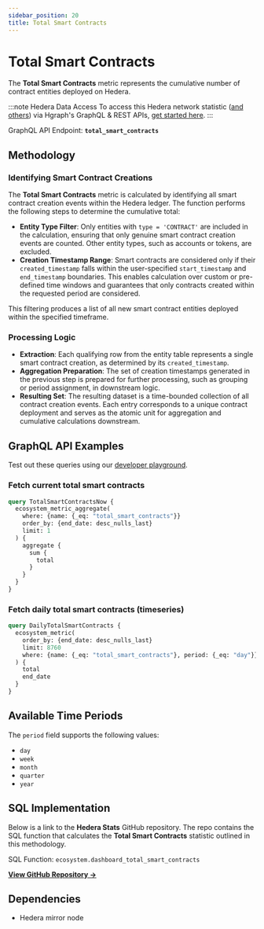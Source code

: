 ```yaml
---
sidebar_position: 20
title: Total Smart Contracts
---
```


# Total Smart Contracts

The **Total Smart Contracts** metric represents the cumulative number of contract entities deployed on Hedera.

:::note Hedera Data Access
To access this Hedera network statistic ([and others](/category/hedera-stats/)) via Hgraph's GraphQL & REST APIs, [get started here](https://www.hgraph.com/hedera).
:::

GraphQL API Endpoint: **`total_smart_contracts`**

## Methodology

### Identifying Smart Contract Creations

The **Total Smart Contracts** metric is calculated by identifying all smart contract creation events within the Hedera ledger. The function performs the following steps to determine the cumulative total:

- **Entity Type Filter**: Only entities with `type = 'CONTRACT'` are included in the calculation, ensuring that only genuine smart contract creation events are counted. Other entity types, such as accounts or tokens, are excluded.
- **Creation Timestamp Range**: Smart contracts are considered only if their `created_timestamp` falls within the user-specified `start_timestamp` and `end_timestamp` boundaries. This enables calculation over custom or pre-defined time windows and guarantees that only contracts created within the requested period are considered.

This filtering produces a list of all new smart contract entities deployed within the specified timeframe.

### Processing Logic

- **Extraction**: Each qualifying row from the entity table represents a single smart contract creation, as determined by its `created_timestamp`.
- **Aggregation Preparation**: The set of creation timestamps generated in the previous step is prepared for further processing, such as grouping or period assignment, in downstream logic.
- **Resulting Set**: The resulting dataset is a time-bounded collection of all contract creation events. Each entry corresponds to a unique contract deployment and serves as the atomic unit for aggregation and cumulative calculations downstream.

## GraphQL API Examples

Test out these queries using our [developer playground](https://dashboard.hgraph.com).

### Fetch current total smart contracts

```graphql
query TotalSmartContractsNow {
  ecosystem_metric_aggregate(
    where: {name: {_eq: "total_smart_contracts"}}
    order_by: {end_date: desc_nulls_last}
    limit: 1
  ) {
    aggregate {
      sum {
        total
      }
    }
  }
}
```

### Fetch daily total smart contracts (timeseries)

```graphql
query DailyTotalSmartContracts {
  ecosystem_metric(
    order_by: {end_date: desc_nulls_last}
    limit: 8760
    where: {name: {_eq: "total_smart_contracts"}, period: {_eq: "day"}}
  ) {
    total
    end_date
  }
}
```

## Available Time Periods

The `period` field supports the following values:

- `day`
- `week`
- `month`
- `quarter`
- `year`

## SQL Implementation

Below is a link to the **Hedera Stats** GitHub repository. The repo contains the SQL function that calculates the **Total Smart Contracts** statistic outlined in this methodology.

SQL Function: `ecosystem.dashboard_total_smart_contracts`

**[View GitHub Repository →](https://github.com/hgraph-io/hedera-stats)**

## Dependencies
* Hedera mirror node

